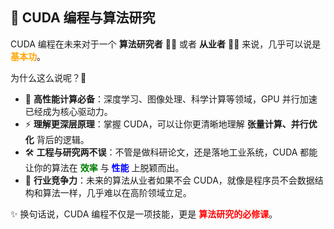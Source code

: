 ## 🚀 CUDA 编程与算法研究

CUDA 编程在未来对于一个 **算法研究者** 🧑‍🔬 或者 **从业者** 👩‍💻 来说，几乎可以说是 <span style="color:orange; font-weight:bold;">基本功</span>。

为什么这么说呢？🤔  

- 🎯 **高性能计算必备**：深度学习、图像处理、科学计算等领域，GPU 并行加速已经成为核心驱动力。  
- ⚡ **理解更深层原理**：掌握 CUDA，可以让你更清晰地理解 **张量计算、并行优化** 背后的逻辑。  
- 🛠️ **工程与研究两不误**：不管是做科研论文，还是落地工业系统，CUDA 都能让你的算法在 <span style="color:green; font-weight:bold;">效率</span> 与 <span style="color:blue; font-weight:bold;">性能</span> 上脱颖而出。  
- 🔑 **行业竞争力**：未来的算法从业者如果不会 CUDA，就像是程序员不会数据结构和算法一样，几乎难以在高阶领域立足。  

✨ 换句话说，CUDA 编程不仅是一项技能，更是 <span style="color:red; font-weight:bold;">算法研究的必修课</span>。
